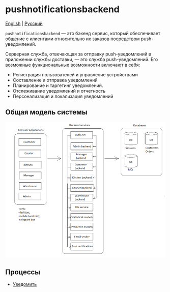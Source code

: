 # pushnotificationsbackend

[English](pushnotificationsbackend.md) | [Русский](pushnotificationsbackend.ru.md)

`pushnotificationsbackend` — это бэкенд сервис, который обеспечивает общение с клиентами относительно их заказов посредством push-уведомлений.

Серверная служба, отвечающая за отправку push-уведомлений в приложении службы доставки, — это служба push-уведомлений. Его возможные функциональные возможности включают в себя:

- Регистрация пользователей и управление устройствами
- Составление и отправка уведомлений
- Планирование и таргетинг уведомлений.
- Отслеживание уведомлений и отчетность
- Персонализация и локализация уведомлений

## Общая модель системы 

![system_overall](../img/system_overall.png)

## Процессы 

- [Уведомить](../processes/pushnotificationsbackend/notify.md)
